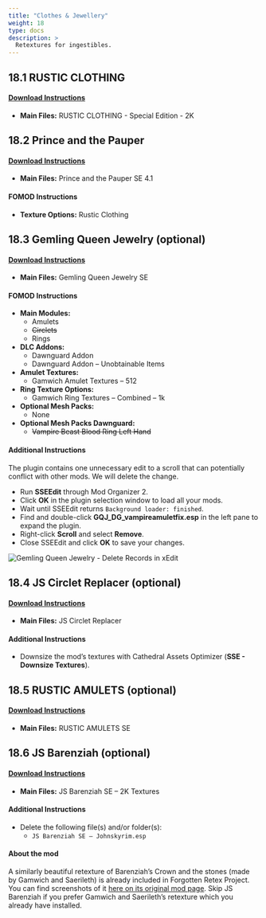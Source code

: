 ```yaml
---
title: "Clothes & Jewellery"
weight: 18
type: docs
description: >
  Retextures for ingestibles.
---
```


## 18.1 RUSTIC CLOTHING

#### [Download Instructions](https://www.nexusmods.com/skyrimspecialedition/mods/4703?tab=files)

* **Main Files:** RUSTIC CLOTHING - Special Edition - 2K

## 18.2 Prince and the Pauper

#### [Download Instructions](https://www.nexusmods.com/skyrimspecialedition/mods/8354?tab=files)

* **Main Files:** Prince and the Pauper SE 4.1

#### FOMOD Instructions

* **Texture Options:** Rustic Clothing

## 18.3 Gemling Queen Jewelry (optional)

#### [Download Instructions](https://www.nexusmods.com/skyrimspecialedition/mods/4294?tab=files)

* **Main Files:** Gemling Queen Jewelry SE

#### FOMOD Instructions

* **Main Modules:**
  * Amulets
  * ~~Circlets~~
  * Rings
* **DLC Addons:**
  * Dawnguard Addon
  * Dawnguard Addon – Unobtainable Items
* **Amulet Textures:**
  * Gamwich Amulet Textures – 512
* **Ring Texture Options:**
  * Gamwich Ring Textures – Combined – 1k
* **Optional Mesh Packs:**
  * None
* **Optional Mesh Packs Dawnguard:**
  * ~~Vampire Beast Blood Ring Left Hand~~

#### Additional Instructions

The plugin contains one unnecessary edit to a scroll that can potentially conflict with other mods. We will delete the change.

* Run **SSEEdit** through Mod Organizer 2.
* Click **OK** in the plugin selection window to load all your mods.
* Wait until SSEEdit returns `Background loader: finished`.
* Find and double-click **GQJ_DG_vampireamuletfix.esp** in the left pane to expand the plugin.
* Right-click **Scroll** and select **Remove**.
* Close SSEEdit and click **OK** to save your changes.

![Gemling Queen Jewelry - Delete Records in xEdit](/Pictures/mod_installation/gqj_delete_wild_edit.png)

## 18.4 JS Circlet Replacer (optional)

#### [Download Instructions](https://www.nexusmods.com/skyrimspecialedition/mods/8686?tab=files)

* **Main Files:** JS Circlet Replacer

#### Additional Instructions

* Downsize the mod’s textures with Cathedral Assets Optimizer (**SSE - Downsize Textures**).

## 18.5 RUSTIC AMULETS (optional)

#### [Download Instructions](https://www.nexusmods.com/skyrimspecialedition/mods/35485?tab=files)

* **Main Files:** RUSTIC AMULETS SE

## 18.6 JS Barenziah (optional)

#### [Download Instructions](https://www.nexusmods.com/skyrimspecialedition/mods/22990?tab=files)

* **Main Files:** JS Barenziah SE – 2K Textures

#### Additional Instructions

* Delete the following file(s) and/or folder(s):
  * `JS Barenziah SE – Johnskyrim.esp`

#### About the mod

A similarly beautiful retexture of Barenziah’s Crown and the stones (made by Gamwich and Saerileth) is already included in Forgotten Retex Project. You can find screenshots of it [here on its original mod page](https://www.nexusmods.com/skyrim/mods/63902). Skip JS Barenziah if you prefer Gamwich and Saerileth’s retexture which you already have installed.